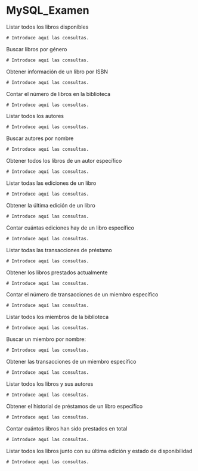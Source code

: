 # MySQL_Examen

Listar todos los libros disponibles
```sql
# Introduce aquí las consultas.
```
Buscar libros por género
```sql
# Introduce aquí las consultas.
```
Obtener información de un libro por ISBN
```sql
# Introduce aquí las consultas.
```
Contar el número de libros en la biblioteca
```sql
# Introduce aquí las consultas.
```
Listar todos los autores
```sql
# Introduce aquí las consultas.
```
Buscar autores por nombre
```sql
# Introduce aquí las consultas.
```
Obtener todos los libros de un autor específico
```sql
# Introduce aquí las consultas.
```
Listar todas las ediciones de un libro
```sql
# Introduce aquí las consultas.
```
Obtener la última edición de un libro
```sql
# Introduce aquí las consultas.
```
Contar cuántas ediciones hay de un libro específico
```sql
# Introduce aquí las consultas.
```
Listar todas las transacciones de préstamo
```sql
# Introduce aquí las consultas.
```
Obtener los libros prestados actualmente
```sql
# Introduce aquí las consultas.
```
Contar el número de transacciones de un miembro específico
```sql
# Introduce aquí las consultas.
```
Listar todos los miembros de la biblioteca
```sql
# Introduce aquí las consultas.
```
Buscar un miembro por nombre:
```sql
# Introduce aquí las consultas.
```
Obtener las transacciones de un miembro específico
```sql
# Introduce aquí las consultas.
```
Listar todos los libros y sus autores
```sql
# Introduce aquí las consultas.
```
Obtener el historial de préstamos de un libro específico
```sql
# Introduce aquí las consultas.
```
Contar cuántos libros han sido prestados en total
```sql
# Introduce aquí las consultas.
```
Listar todos los libros junto con su última edición y estado de disponibilidad
```sql
# Introduce aquí las consultas.
